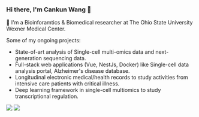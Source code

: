 
### Hi there, I'm Cankun Wang 👋

🔭 I'm a Bioinforamtics & Biomedical researcher at The Ohio State University Wexner Medical Center. 

Some of my ongoing projects:
- State-of-art analysis of Single-cell multi-omics data and next-generation sequencing data.
- Full-stack web applications (Vue, NestJs, Docker) like Single-cell data analysis portal, Alzheimer's disease database.
- Longitudinal electronic medical/health records to study activities from intensive care patients with critical illness.
- Deep learning framework in single-cell multiomics to study transcriptional regulation.

<a href="https://github.com/anuraghazra/github-readme-stats" _target="blank"> <img src="https://github-readme-stats.vercel.app/api?username=Wang-Cankun&count_private=true&show_icons=true&theme=vue"/></a> <a href="https://github.com/anuraghazra/github-readme-stats" _target="blank"><img src="https://github-readme-stats.anuraghazra1.vercel.app/api/top-langs/?username=Wang-Cankun&layout=compact&theme=vue" />
</a>

<!--
**Wang-Cankun/Wang-Cankun** is a ✨ _special_ ✨ repository because its `README.md` (this file) appears on your GitHub profile.

Here are some ideas to get you started:

- 🔭 I’m currently working on ...
- 🌱 I’m currently learning ...
- 👯 I’m looking to collaborate on ...
- 🤔 I’m looking for help with ...
- 💬 Ask me about ...
- 📫 How to reach me: ...
- 😄 Pronouns: ...
- ⚡ Fun fact: ...

-->
